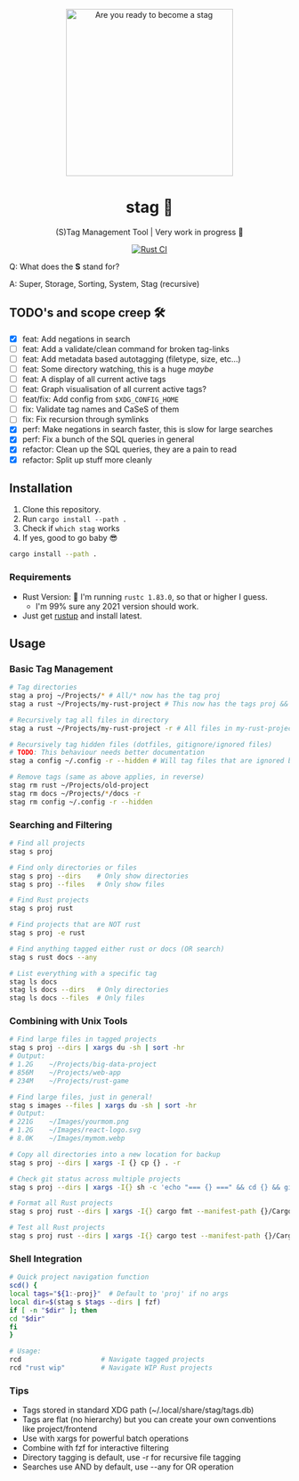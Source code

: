 <p align="center">
    <img width="300" src="https://c.tenor.com/r5c67WCHZZcAAAAC/tenor.gif" alt="Are you ready to become a stag">
    <h1 align="center">stag 🦌</h1>
</p>
<p align="center">
    (S)Tag Management Tool | Very work in progress 🚧
</p>
<p align="center">
    <a href="https://github.com/lnus/stag/actions/workflows/rust.yml">
        <img src="https://github.com/lnus/stag/actions/workflows/rust.yml/badge.svg" alt="Rust CI">
    </a> <!-- look ma, CI! -->
</p>

Q: What does the **S** stand for?

A: Super, Storage, Sorting, System, Stag (recursive)

## TODO's and scope creep 🛠️

- [x] feat: Add negations in search
- [ ] feat: Add a validate/clean command for broken tag-links
- [ ] feat: Add metadata based autotagging (filetype, size, etc...)
- [ ] feat: Some directory watching, this is a huge _maybe_
- [ ] feat: A display of all current active tags
- [ ] feat: Graph visualisation of all current active tags?
- [ ] feat/fix: Add config from `$XDG_CONFIG_HOME`
- [ ] fix: Validate tag names and CaSeS of them
- [ ] fix: Fix recursion through symlinks
- [x] perf: Make negations in search faster, this is slow for large searches
- [x] perf: Fix a bunch of the SQL queries in general
- [x] refactor: Clean up the SQL queries, they are a pain to read
- [x] refactor: Split up stuff more cleanly

## Installation

1. Clone this repository.
2. Run `cargo install --path .`
3. Check if `which stag` works
4. If yes, good to go baby 😎

```bash
cargo install --path .
```

### Requirements

- Rust Version: 🤔 I'm running `rustc 1.83.0`, so that or higher I guess.
  - I'm 99% sure any 2021 version should work.
- Just get [rustup](https://rustup.rs/) and install latest.

## Usage

### Basic Tag Management

```bash
# Tag directories
stag a proj ~/Projects/* # All/* now has the tag proj
stag a rust ~/Projects/my-rust-project # This now has the tags proj && rust

# Recursively tag all files in directory
stag a rust ~/Projects/my-rust-project -r # All files in my-rust-project now have the tag rust

# Recursively tag hidden files (dotfiles, gitignore/ignored files)
# TODO: This behaviour needs better documentation
stag a config ~/.config -r --hidden # Will tag files that are ignored by default

# Remove tags (same as above applies, in reverse)
stag rm rust ~/Projects/old-project
stag rm docs ~/Projects/*/docs -r
stag rm config ~/.config -r --hidden
```

### Searching and Filtering

```bash
# Find all projects
stag s proj

# Find only directories or files
stag s proj --dirs    # Only show directories
stag s proj --files   # Only show files

# Find Rust projects
stag s proj rust

# Find projects that are NOT rust
stag s proj -e rust

# Find anything tagged either rust or docs (OR search)
stag s rust docs --any

# List everything with a specific tag
stag ls docs
stag ls docs --dirs   # Only directories
stag ls docs --files  # Only files
```

### Combining with Unix Tools

```bash
# Find large files in tagged projects
stag s proj --dirs | xargs du -sh | sort -hr
# Output:
# 1.2G    ~/Projects/big-data-project
# 856M    ~/Projects/web-app
# 234M    ~/Projects/rust-game

# Find large files, just in general!
stag s images --files | xargs du -sh | sort -hr
# Output:
# 221G    ~/Images/yourmom.png
# 1.2G    ~/Images/react-logo.svg
# 8.0K    ~/Images/mymom.webp

# Copy all directories into a new location for backup
stag s proj --dirs | xargs -I {} cp {} . -r

# Check git status across multiple projects
stag s proj --dirs | xargs -I{} sh -c 'echo "=== {} ===" && cd {} && git status'

# Format all Rust projects
stag s proj rust --dirs | xargs -I{} cargo fmt --manifest-path {}/Cargo.toml

# Test all Rust projects
stag s proj rust --dirs | xargs -I{} cargo test --manifest-path {}/Cargo.toml
```

### Shell Integration

```bash
# Quick project navigation function
scd() {
local tags="${1:-proj}"  # Default to 'proj' if no args
local dir=$(stag s $tags --dirs | fzf)
if [ -n "$dir" ]; then
cd "$dir"
fi
}

# Usage:
rcd                    # Navigate tagged projects
rcd "rust wip"         # Navigate WIP Rust projects
```

### Tips

- Tags stored in standard XDG path (~/.local/share/stag/tags.db)
- Tags are flat (no hierarchy) but you can create your own conventions like project/frontend
- Use with xargs for powerful batch operations
- Combine with fzf for interactive filtering
- Directory tagging is default, use -r for recursive file tagging
- Searches use AND by default, use --any for OR operation

